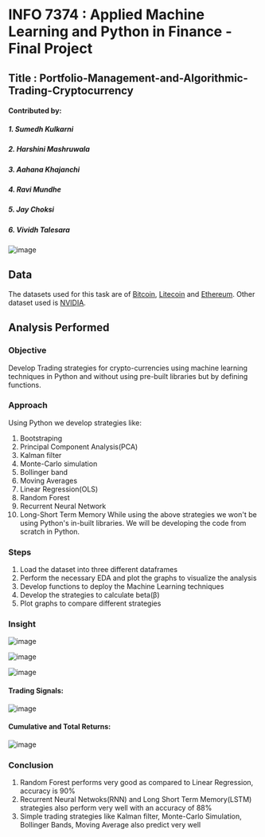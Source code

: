 # INFO 7374 : Applied Machine Learning and Python in Finance - Final Project
## Title : Portfolio-Management-and-Algorithmic-Trading-Cryptocurrency

#### Contributed by:
##### 1. Sumedh Kulkarni
##### 2. Harshini Mashruwala
##### 3. Aahana Khajanchi
##### 4. Ravi Mundhe
##### 5. Jay Choksi
##### 6. Vividh Talesara



![image](https://user-images.githubusercontent.com/35174083/55693794-eb4db300-597e-11e9-9c98-cb227cf36327.png)


## Data
The datasets used for this task are of [Bitcoin](https://github.com/sumedhkulkarni7/Portfolio-Management-and-Algorithmic-Trading-Cryptocurrency/blob/master/BITCOIN_Final.xlsx), [Litecoin](https://github.com/sumedhkulkarni7/Portfolio-Management-and-Algorithmic-Trading-Cryptocurrency/blob/master/LITECOIN.xlsx) and [Ethereum](https://github.com/sumedhkulkarni7/Portfolio-Management-and-Algorithmic-Trading-Cryptocurrency/blob/master/ETHEREUM.xlsx). Other dataset used is [NVIDIA](https://github.com/sumedhkulkarni7/Portfolio-Management-and-Algorithmic-Trading-Cryptocurrency/blob/master/NVDA.xlsx).

## Analysis Performed
### Objective
Develop Trading strategies for crypto-currencies using machine learning techniques in Python and without using pre-built libraries but by defining functions.

### Approach
Using Python we develop strategies like:
1. Bootstraping 
2. Principal Component Analysis(PCA)
3. Kalman filter 
4. Monte-Carlo simulation 
5. Bollinger band
6. Moving Averages 
7. Linear Regression(OLS) 
8. Random Forest
9. Recurrent Neural Network 
10. Long-Short Term Memory
While using the above strategies we won't be using Python's in-built libraries. We will be developing the code from scratch in Python.

### Steps
1. Load the dataset into three different dataframes
2. Perform the necessary EDA and plot the graphs to visualize the analysis
3. Develop functions to deploy the Machine Learning techniques
4. Develop the strategies to calculate beta(β)
5. Plot graphs to compare different strategies

### Insight

![image](https://user-images.githubusercontent.com/35174083/55693479-56968580-597d-11e9-9e60-6f5e23a51e13.png)

![image](https://user-images.githubusercontent.com/35174083/55693536-8e053200-597d-11e9-95d4-85da910f43b5.png)

![image](https://user-images.githubusercontent.com/35174083/55693576-c1e05780-597d-11e9-8a5a-4f733f442835.png)


#### Trading Signals:

![image](https://user-images.githubusercontent.com/35174083/55693597-de7c8f80-597d-11e9-9f75-f2ab14bc51d6.png)

#### Cumulative and Total Returns:

![image](https://user-images.githubusercontent.com/35174083/55693652-226f9480-597e-11e9-9b58-3b2255355405.png)


### Conclusion
1. Random Forest performs very good as compared to Linear Regression, accuracy is 90%
2. Recurrent Neural Netwoks(RNN) and Long Short Term Memory(LSTM) strategies also perform very well with an accuracy of 88%
3. Simple trading strategies like Kalman filter, Monte-Carlo Simulation, Bollinger Bands, Moving Average also predict very well

